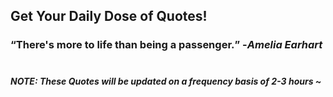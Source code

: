 ## Get Your Daily Dose of Quotes!
### <q>There's more to life than being a passenger.</q> -<em>Amelia Earhart</em> <br><br>
##### NOTE: These Quotes will be updated on a frequency basis of 2-3 hours ~
